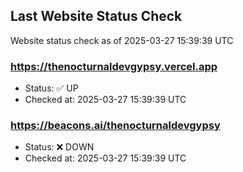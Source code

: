 ## Last Website Status Check

<!-- GitHub Action will update the section below -->
Website status check as of 2025-03-27 15:39:39 UTC

### https://thenocturnaldevgypsy.vercel.app
- Status: ✅ UP
- Checked at: 2025-03-27 15:39:39 UTC

### https://beacons.ai/thenocturnaldevgypsy
- Status: ❌ DOWN
- Checked at: 2025-03-27 15:39:39 UTC


<!-- End of GitHub Action update section -->
